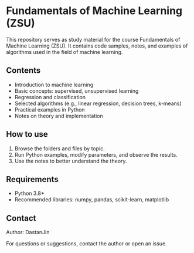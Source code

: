 # Fundamentals of Machine Learning (ZSU)

This repository serves as study material for the course Fundamentals of Machine Learning (ZSU). It contains code samples, notes, and examples of algorithms used in the field of machine learning.

## Contents
- Introduction to machine learning
- Basic concepts: supervised, unsupervised learning
- Regression and classification
- Selected algorithms (e.g., linear regression, decision trees, k-means)
- Practical examples in Python
- Notes on theory and implementation

## How to use
1. Browse the folders and files by topic.
2. Run Python examples, modify parameters, and observe the results.
3. Use the notes to better understand the theory.

## Requirements
- Python 3.8+
- Recommended libraries: numpy, pandas, scikit-learn, matplotlib

## Contact
Author: DastanJin

For questions or suggestions, contact the author or open an issue.